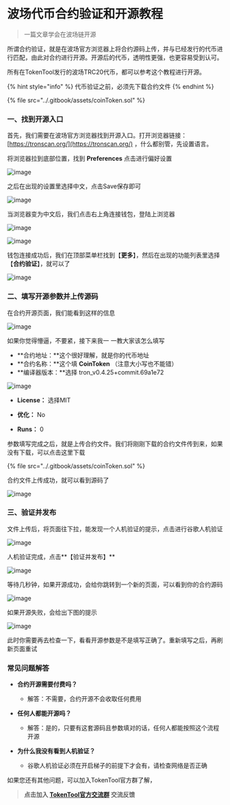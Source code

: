 # 波场代币合约验证和开源教程

> 一篇文章学会在波场链开源

所谓合约验证，就是在波场官方浏览器上将合约源码上传，并与已经发行的代币进行匹配，由此对合约进行开源。开源后的代币，透明性更强，也更容易受到认可。

所有在TokenTool发行的波场TRC20代币，都可以参考这个教程进行开源。

{% hint style="info" %}
代币验证之前，必须先下载合约文件
{% endhint %}

{% file src="../.gitbook/assets/coinToken.sol" %}

### 一、找到开源入口

首先，我们需要在波场官方浏览器找到开源入口。打开浏览器链接：[https://tronscan.org/](https://tronscan.org/) ，什么都别管，先设置语言。

将浏览器拉到底部位置，找到 **Preferences** 点击进行偏好设置

![image](../.gitbook/assets/tron/verify/1.png)

之后在出现的设置里选择中文，点击Save保存即可

![image](../.gitbook/assets/tron/verify/2.png)

当浏览器变为中文后，我们点击右上角连接钱包，登陆上浏览器

![image](../.gitbook/assets/tron/verify/3.png)

![image](../.gitbook/assets/tron/verify/4.png)

钱包连接成功后，我们在顶部菜单栏找到【**更多**】，然后在出现的功能列表里选择【**合约验证**】，就可以了

![image](../.gitbook/assets/tron/verify/5.png)



### 二、填写开源参数并上传源码

在合约开源页面，我们能看到这样的信息

![image](../.gitbook/assets/tron/verify/6.png)

如果你觉得懵逼，不要紧，接下来我一 一教大家该怎么填写

- **合约地址：**这个很好理解，就是你的代币地址
- **合约名称：**这个填 **CoinToken** （注意大小写也不能错）
- **编译器版本：**选择 tron_v0.4.25+commit.69a1e72

![image](../.gitbook/assets/tron/verify/7.png)

- **License：** 选择MIT

- **优化：** No

- **Runs：** 0

参数填写完成之后，就是上传合约文件。我们将刚刚下载的合约文件传到来，如果没有下载，可以点击这里下载

{% file src="../.gitbook/assets/coinToken.sol" %}

合约文件上传成功，就可以看到源码了

![image](../.gitbook/assets/tron/verify/8.png)



### 三、验证并发布

文件上传后，将页面往下拉，能发现一个人机验证的提示，点击进行谷歌人机验证

![image](../.gitbook/assets/tron/verify/9.png)

人机验证完成，点击**【验证并发布】**

![image](../.gitbook/assets/tron/verify/10.png)

等待几秒钟，如果开源成功，会给你跳转到一个新的页面，可以看到你的合约源码

![image](../.gitbook/assets/tron/verify/11.png)

如果开源失败，会给出下图的提示

![image](../.gitbook/assets/tron/verify/12.png)

此时你需要再去检查一下，看看开源参数是不是填写正确了。重新填写之后，再刷新页面重试

### 常见问题解答

- **合约开源需要付费吗？**
  - 解答：不需要，合约开源不会收取任何费用

- **任何人都能开源吗？**
  - 解答：是的，只要有这套源码且参数填对的话，任何人都能按照这个流程开源

- **为什么我没有看到人机验证？**
	- 谷歌人机验证必须在开启梯子的前提下才会有，请检查网络是否正确


如果您还有其他问题，可以加入TokenTool官方群了解，

> **点击加入 [TokenTool官方交流群](https://t.me/tokentool_app) 交流反馈**